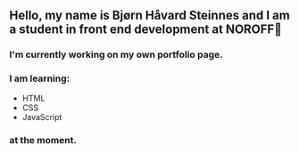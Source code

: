 ## Hello, my name is Bjørn Håvard Steinnes and I am a student in front end development at NOROFF👋

<!--
**bjornhaavard/bjornhaavard** is a ✨ _special_ ✨ repository because its `README.md` (this file) appears on your GitHub profile.

Here are some ideas to get you started:

- 🔭 I’m currently working on ...
- 🌱 I’m currently learning ...
- 👯 I’m looking to collaborate on ...
- 🤔 I’m looking for help with ...
- 💬 Ask me about ...
- 📫 How to reach me: ...
- 😄 Pronouns: ...
- ⚡ Fun fact: ...
-->

### I'm currently working on my own portfolio page. 

### I am learning: 

- HTML 
- CSS 
- JavaScript 

### at the moment.
